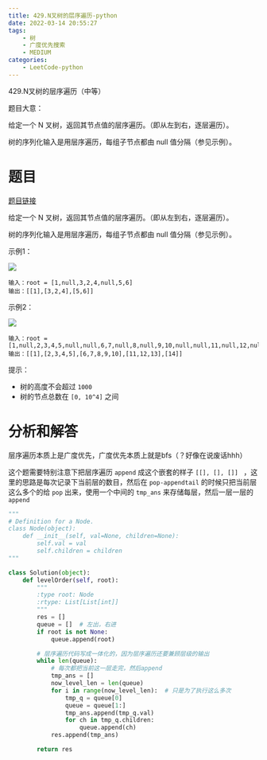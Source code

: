 ```yaml
---
title: 429.N叉树的层序遍历-python
date: 2022-03-14 20:55:27
tags:
    - 树
    - 广度优先搜索
    - MEDIUM
categories:
	- LeetCode-python
---
```


429.N叉树的层序遍历（中等）

题目大意：

给定一个 N 叉树，返回其节点值的层序遍历。（即从左到右，逐层遍历）。

树的序列化输入是用层序遍历，每组子节点都由 null 值分隔（参见示例）。

<!--more-->

# 题目

[题目链接](https://leetcode-cn.com/problems/n-ary-tree-level-order-traversal/)

给定一个 N 叉树，返回其节点值的层序遍历。（即从左到右，逐层遍历）。

树的序列化输入是用层序遍历，每组子节点都由 null 值分隔（参见示例）。

示例1：

![](http://yixuan004.oss-cn-hangzhou.aliyuncs.com/img/2022-03-14-21-02-01.png)
```
输入：root = [1,null,3,2,4,null,5,6]
输出：[[1],[3,2,4],[5,6]]
```

示例2：

![](http://yixuan004.oss-cn-hangzhou.aliyuncs.com/img/2022-03-14-21-02-42.png)
```
输入：root = [1,null,2,3,4,5,null,null,6,7,null,8,null,9,10,null,null,11,null,12,null,13,null,null,14]
输出：[[1],[2,3,4,5],[6,7,8,9,10],[11,12,13],[14]]
```

提示：
- 树的高度不会超过 ```1000```
- 树的节点总数在 ```[0, 10^4]``` 之间

# 分析和解答

层序遍历本质上是广度优先，广度优先本质上就是bfs（？好像在说废话hhh）

这个题需要特别注意下把层序遍历 ```append``` 成这个嵌套的样子 ```[[], [], []] ``` ，这里的思路是每次记录下当前层的数目，然后在 ```pop-appendtail``` 的时候只把当前层这么多个的给 ```pop``` 出来，使用一个中间的 ```tmp_ans``` 来存储每层，然后一层一层的 ```append```


```python
"""
# Definition for a Node.
class Node(object):
    def __init__(self, val=None, children=None):
        self.val = val
        self.children = children
"""

class Solution(object):
    def levelOrder(self, root):
        """
        :type root: Node
        :rtype: List[List[int]]
        """
        res = []
        queue = []  # 左出，右进
        if root is not None:
            queue.append(root)

        # 层序遍历代码写成一体化的，因为层序遍历还要兼顾层级的输出
        while len(queue):
            # 每次都把当前这一层走完，然后append
            tmp_ans = []
            now_level_len = len(queue)
            for i in range(now_level_len):  # 只是为了执行这么多次
                tmp_q = queue[0]
                queue = queue[1:]
                tmp_ans.append(tmp_q.val)
                for ch in tmp_q.children:
                    queue.append(ch)
            res.append(tmp_ans)

        return res
```